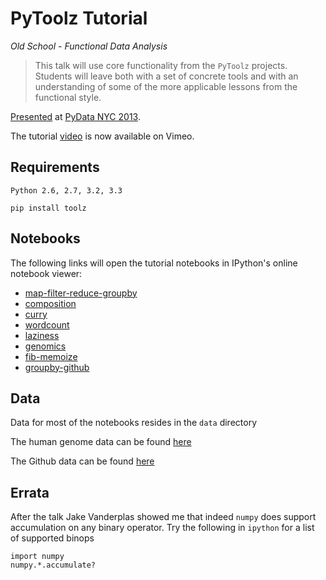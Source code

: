PyToolz Tutorial
================

*Old School - Functional Data Analysis*

> This talk will use core functionality from the `PyToolz` projects. Students will leave both with a set of concrete tools and with an understanding of some
of the more applicable lessons from the functional style.

[Presented](http://pydata.org/nyc2013/abstracts/#103) at [PyData NYC 2013](http://pydata.org/nyc2013).

The tutorial [video](http://vimeo.com/80096814) is now available on Vimeo.


Requirements
------------

    Python 2.6, 2.7, 3.2, 3.3

    pip install toolz


Notebooks
---------

The following links will open the tutorial notebooks in IPython's online notebook viewer:

* [map-filter-reduce-groupby](http://nbviewer.ipython.org/urls/raw.githubusercontent.com/mrocklin/pydata-toolz/master/1-map-filter-reduce-groupby.ipynb)
* [composition](http://nbviewer.ipython.org/urls/raw.githubusercontent.com/mrocklin/pydata-toolz/master/2-composition.ipynb)
* [curry](http://nbviewer.ipython.org/urls/raw.githubusercontent.com/mrocklin/pydata-toolz/master/3-curry.ipynb)
* [wordcount](http://nbviewer.ipython.org/urls/raw.githubusercontent.com/mrocklin/pydata-toolz/master/4-wordcount.ipynb)
* [laziness](http://nbviewer.ipython.org/urls/raw.githubusercontent.com/mrocklin/pydata-toolz/master/5-laziness.ipynb)
* [genomics](http://nbviewer.ipython.org/urls/raw.githubusercontent.com/mrocklin/pydata-toolz/master/6-genomics.ipynb)
* [fib-memoize](http://nbviewer.ipython.org/urls/raw.githubusercontent.com/mrocklin/pydata-toolz/master/7-fib-memoize.ipynb)
* [groupby-github](http://nbviewer.ipython.org/urls/raw.githubusercontent.com/mrocklin/pydata-toolz/master/8-groupby-github.ipynb)


Data
----

Data for most of the notebooks resides in the `data` directory

The human genome data can be found [here](http://hgdownload.cse.ucsc.edu/goldenPath/hg19/chromosomes/)

The Github data can be found [here](http://www.githubarchive.org/)


Errata
------

After the talk Jake Vanderplas showed me that indeed `numpy` does support
accumulation on any binary operator.  Try the following in `ipython` for a
list of supported binops

    import numpy
    numpy.*.accumulate?

